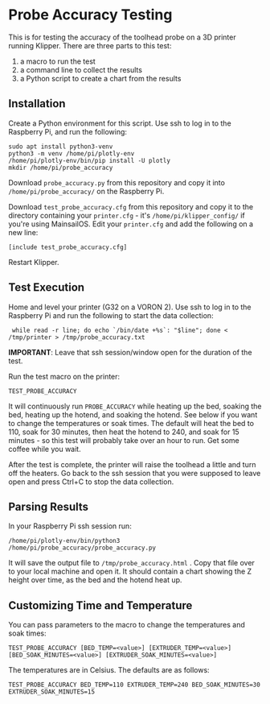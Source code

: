 Probe Accuracy Testing
======================

This is for testing the accuracy of the toolhead probe on a 3D printer running Klipper.  There are three parts
to this test:

1. a macro to run the test
2. a command line to collect the results
3. a Python script to create a chart from the results

Installation
------------

Create a Python environment for this script.  Use ssh to log in to the Raspberry Pi, and run the following:

    sudo apt install python3-venv
    python3 -m venv /home/pi/plotly-env
    /home/pi/plotly-env/bin/pip install -U plotly
    mkdir /home/pi/probe_accuracy

Download `probe_accuracy.py` from this repository and copy it into `/home/pi/probe_accuracy/` on the Raspberry Pi.

Download `test_probe_accuracy.cfg` from this repository and copy it to the directory containing your
`printer.cfg` - it's `/home/pi/klipper_config/` if you're using MainsailOS.  Edit your `printer.cfg` and add the
following on a new line:

    [include test_probe_accuracy.cfg]

Restart Klipper.

Test Execution
--------------

Home and level your printer (G32 on a VORON 2).  Use ssh to log in to the Raspberry Pi and run the following
to start the data collection:

     while read -r line; do echo `/bin/date +%s`: "$line"; done < /tmp/printer > /tmp/probe_accuracy.txt

**IMPORTANT**:  Leave that ssh session/window open for the duration of the test.

Run the test macro on the printer:

    TEST_PROBE_ACCURACY

It will continuously run `PROBE_ACCURACY` while heating up the bed, soaking the bed, heating up the hotend, and
soaking the hotend.  See below if you want to change the temperatures or soak times.  The default will heat the
bed to 110, soak for 30 minutes, then heat the hotend to 240, and soak for 15 minutes - so this test will
probably take over an hour to run.  Get some coffee while you wait.

After the test is complete, the printer will raise the toolhead a little and turn off the heaters.  Go back
to the ssh session that you were supposed to leave open and press Ctrl+C to stop the data collection.

Parsing Results
---------------

In your Raspberry Pi ssh session run:

    /home/pi/plotly-env/bin/python3 /home/pi/probe_accuracy/probe_accuracy.py

It will save the output file to `/tmp/probe_accuracy.html` .  Copy that file over to your local machine and open
it.  It should contain a chart showing the Z height over time, as the bed and the hotend heat up.

Customizing Time and Temperature
--------------------------------

You can pass parameters to the macro to change the temperatures and soak times:

    TEST_PROBE_ACCURACY [BED_TEMP=<value>] [EXTRUDER_TEMP=<value>] [BED_SOAK_MINUTES=<value>] [EXTRUDER_SOAK_MINUTES=<value>]

The temperatures are in Celsius.  The defaults are as follows:

    TEST_PROBE_ACCURACY BED_TEMP=110 EXTRUDER_TEMP=240 BED_SOAK_MINUTES=30 EXTRUDER_SOAK_MINUTES=15
